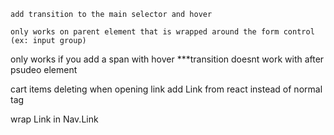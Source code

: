 <!-- ease in out not working -->
    add transition to the main selector and hover

<!-- adding after psudo to input control -->
    only works on parent element that is wrapped around the form control (ex: input group)

<!-- After transition hover ease -->
only works if you add a span with hover
***transition doesnt work with after psudeo element

<!-- REACT -->
cart items deleting when opening link
    add Link from react instead of normal <a> tag

<!-- Bootsrap & react links -->

wrap Link in Nav.Link

<!-------------- full vh for carousel on mobile SHOWS OVERFLOW-->
<!-- in breakpoints down, set the width of the carousel to px until it fills the viewport height on mobile and ipad -->
<!-- then set height & width of image to 100% -->
<!-- then transform translatex the carosel item so its center in viewport-->
